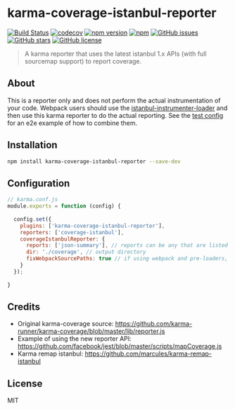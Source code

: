 # karma-coverage-istanbul-reporter
[![Build Status](https://travis-ci.org/mattlewis92/karma-coverage-istanbul-reporter.svg?branch=master)](https://travis-ci.org/mattlewis92/karma-coverage-istanbul-reporter)
[![codecov](https://codecov.io/gh/mattlewis92/karma-coverage-istanbul-reporter/branch/master/graph/badge.svg)](https://codecov.io/gh/mattlewis92/karma-coverage-istanbul-reporter)
[![npm version](https://badge.fury.io/js/karma-coverage-istanbul-reporter.svg)](http://badge.fury.io/js/karma-coverage-istanbul-reporter)
[![npm](https://img.shields.io/npm/dm/karma-coverage-istanbul-reporter.svg)](http://badge.fury.io/js/karma-coverage-istanbul-reporter)
[![GitHub issues](https://img.shields.io/github/issues/mattlewis92/karma-coverage-istanbul-reporter.svg)](https://github.com/mattlewis92/karma-coverage-istanbul-reporter/issues)
[![GitHub stars](https://img.shields.io/github/stars/mattlewis92/karma-coverage-istanbul-reporter.svg)](https://github.com/mattlewis92/karma-coverage-istanbul-reporter/stargazers)
[![GitHub license](https://img.shields.io/badge/license-MIT-blue.svg)](https://raw.githubusercontent.com/mattlewis92/karma-coverage-istanbul-reporter/master/LICENSE)

> A karma reporter that uses the latest istanbul 1.x APIs (with full sourcemap support) to report coverage.

## About
This is a reporter only and does not perform the actual instrumentation of your code. Webpack users should use the [istanbul-instrumenter-loader](https://github.com/deepsweet/istanbul-instrumenter-loader) and then use this karma reporter to do the actual reporting. See the [test config](https://github.com/mattlewis92/karma-coverage-istanbul-reporter/blob/master/test/karma.conf.js) for an e2e example of how to combine them.

## Installation

```bash
npm install karma-coverage-istanbul-reporter --save-dev
```

## Configuration

```js
// karma.conf.js
module.exports = function (config) {
  
  config.set({
    plugins: ['karma-coverage-istanbul-reporter'],
    reporters: ['coverage-istanbul'],
    coverageIstanbulReporter: {
      reports: ['json-summary'], // reports can be any that are listed here: https://github.com/istanbuljs/istanbul-reports/tree/master/lib
      dir: './coverage', // output directory
      fixWebpackSourcePaths: true // if using webpack and pre-loaders, work around webpack breaking the source path
    }
  });
  
}
```

## Credits
* Original karma-coverage source: https://github.com/karma-runner/karma-coverage/blob/master/lib/reporter.js
* Example of using the new reporter API: https://github.com/facebook/jest/blob/master/scripts/mapCoverage.js
* Karma remap istanbul: https://github.com/marcules/karma-remap-istanbul

## License
MIT
